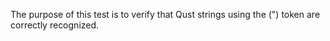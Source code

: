 The purpose of this test is to verify that Qust strings using the (") token are correctly recognized.